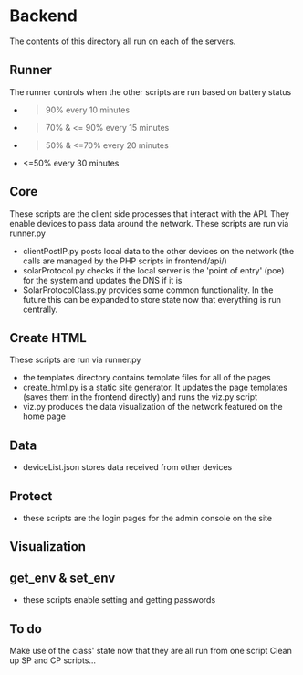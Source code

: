 # Backend

The contents of this directory all run on each of the servers.

## Runner

The runner controls when the other scripts are run based on battery status

* >90% every 10 minutes
* >70% & <= 90% every 15 minutes
* >50% & <=70% every 20 minutes
* <=50% every 30 minutes

## Core

These scripts are the client side processes that interact with the API. They enable devices to pass data around the network. These scripts are run via runner.py

* clientPostIP.py posts local data to the other devices on the network (the calls are managed by the PHP scripts in frontend/api/)
* solarProtocol.py checks if the local server is the 'point of entry' (poe) for the system and updates the DNS if it is
* SolarProtocolClass.py provides some common functionality. In the future this can be expanded to store state now that everything is run centrally.

## Create HTML

These scripts are run via runner.py

* the templates directory contains template files for all of the pages
* create_html.py is a static site generator. It updates the page templates (saves them in the frontend directly) and runs the viz.py script
* viz.py produces the data visualization of the network featured on the home page

## Data

* deviceList.json stores data received from other devices 

## Protect

* these scripts are the login pages for the admin console on the site

## Visualization

## get_env & set_env

* these scripts enable setting and getting passwords

## To do

Make use of the class' state now that they are all run from one script
Clean up SP and CP scripts...